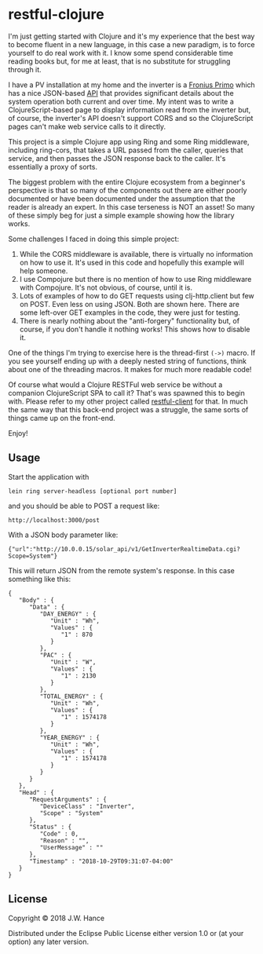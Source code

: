 # restful-clojure

I'm just getting started with Clojure and it's my experience that the best way to become fluent in a new language, in this case a new paradigm, is to force yourself to do real work with it.  I know some spend considerable time reading books but, for me at least, that is no substitute for struggling through it.

I have a PV installation at my home and the inverter is a [Fronius Primo](http://www.fronius.com/en/photovoltaics/products/all-products/inverters/fronius-primo/fronius-primo-3-0-1) which has a nice JSON-based [API](http://www.fronius.com/~/downloads/Solar%20Energy/Operating%20Instructions/42%2C0410%2C2012.pdf) that provides significant details about the system operation both current and over time.  My intent was to write a ClojureScript-based page to display information read from the inverter but, of course, the inverter's API doesn't support CORS and so the ClojureScript pages can't make web service calls to it directly.

This project is a simple Clojure app using Ring and some Ring middleware, including ring-cors, that takes a URL passed from the caller, queries that service, and then passes the JSON response back to the caller.  It's essentially a proxy of sorts.

The biggest problem with the entire Clojure ecosystem from a beginner's perspective is that so many of the components out there are either poorly documented or have been documented under the assumption that the reader is already an expert.  In this case terseness is NOT an asset!  So many of these simply beg for just a simple example showing how the library works.

Some challenges I faced in doing this simple project:

1) While the CORS middleware is available, there is virtually no information on how to use it.  It's used in this code and hopefully this example will help someone.
2) I use Compojure but there is no mention of how to use Ring middleware with Compojure.  It's not obvious, of course, until it is.
3) Lots of examples of how to do GET requests using clj-http.client but few on POST.  Even less on using JSON.  Both are shown here.  There are some left-over GET examples in the code, they were just for testing.
4) There is nearly nothing about the "anti-forgery" functionality but, of course, if you don't handle it nothing works!  This shows how to disable it.

One of the things I'm trying to exercise here is the thread-first `(->)` macro.  If you see yourself ending up with a deeply nested string of functions, think about one of the threading macros.  It makes for much more readable code!

Of course what would a Clojure RESTFul web service be without a companion ClojureScript SPA to call it?  That's was spawned this to begin with.  Please refer to my other project called [restful-client](https://github.com/josephhanceslm/restful-client) for that.  In much the same way that this back-end project was a struggle, the same sorts of things came up on the front-end.

Enjoy!


## Usage

Start the application with 

```
lein ring server-headless [optional port number]
```

and you should be able to POST a request like:

```
http://localhost:3000/post
```

With a JSON body parameter like:

```
{"url":"http://10.0.0.15/solar_api/v1/GetInverterRealtimeData.cgi?Scope=System"}
```

This will return JSON from the remote system's response.  In this case something like this:

```
{
   "Body" : {
      "Data" : {
         "DAY_ENERGY" : {
            "Unit" : "Wh",
            "Values" : {
               "1" : 870
            }
         },
         "PAC" : {
            "Unit" : "W",
            "Values" : {
               "1" : 2130
            }
         },
         "TOTAL_ENERGY" : {
            "Unit" : "Wh",
            "Values" : {
               "1" : 1574178
            }
         },
         "YEAR_ENERGY" : {
            "Unit" : "Wh",
            "Values" : {
               "1" : 1574178
            }
         }
      }
   },
   "Head" : {
      "RequestArguments" : {
         "DeviceClass" : "Inverter",
         "Scope" : "System"
      },
      "Status" : {
         "Code" : 0,
         "Reason" : "",
         "UserMessage" : ""
      },
      "Timestamp" : "2018-10-29T09:31:07-04:00"
   }
}
```

## License

Copyright © 2018 J.W. Hance

Distributed under the Eclipse Public License either version 1.0 or (at
your option) any later version.
